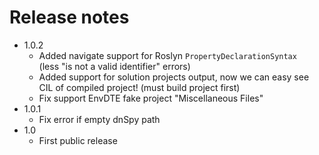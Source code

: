 # Release notes

- 1.0.2
    + Added navigate support for Roslyn `PropertyDeclarationSyntax`  
        (less "is not a valid identifier" errors)
    + Added support for solution projects output, now we can easy see CIL of compiled project! 
        (must build project first)
    * Fix support EnvDTE fake project "Miscellaneous Files"
- 1.0.1
    * Fix error if empty dnSpy path
- 1.0
    + First public release
